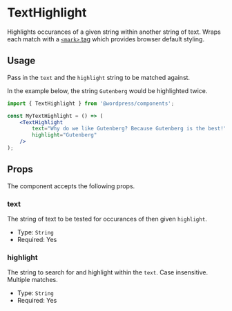 # TextHighlight

Highlights occurances of a given string within another string of text. Wraps each match with a [`<mark>` tag](https://developer.mozilla.org/en-US/docs/Web/HTML/Element/mark) which provides browser default styling.

## Usage

Pass in the `text` and the `highlight` string to be matched against. 

In the example below, the string `Gutenberg` would be highlighted twice. 

```jsx
import { TextHighlight } from '@wordpress/components';

const MyTextHighlight = () => (
	<TextHighlight
		text="Why do we like Gutenberg? Because Gutenberg is the best!"
		highlight="Gutenberg"
	/>
);
```

## Props

The component accepts the following props. 

### text

The string of text to be tested for occurances of then given `highlight`.

- Type: `String`
- Required: Yes


### highlight

The string to search for and highlight within the `text`. Case insensitive. Multiple matches.

- Type: `String`
- Required: Yes
